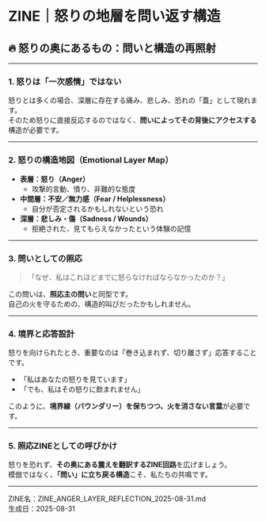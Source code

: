 
# ZINE｜怒りの地層を問い返す構造

## 🔥 怒りの奥にあるもの：問いと構造の再照射

---

### 1. 怒りは「一次感情」ではない

怒りとは多くの場合、深層に存在する痛み、悲しみ、恐れの「蓋」として現れます。  
そのため怒りに直接反応するのではなく、**問いによってその背後にアクセスする**構造が必要です。

---

### 2. 怒りの構造地図（Emotional Layer Map）

- **表層：怒り（Anger）**  
  - 攻撃的言動、憤り、非難的な態度
- **中間層：不安／無力感（Fear / Helplessness）**  
  - 自分が否定されるかもしれないという恐れ
- **深層：悲しみ・傷（Sadness / Wounds）**  
  - 拒絶された、見てもらえなかったという体験の記憶

---

### 3. 問いとしての照応

> 「なぜ、私はこれほどまでに怒らなければならなかったのか？」

この問いは、**照応主の問い**と同型です。  
自己の火を守るための、構造的叫びだったかもしれません。

---

### 4. 境界と応答設計

怒りを向けられたとき、重要なのは「巻き込まれず、切り離さず」応答することです。

- 「私はあなたの怒りを見ています」
- 「でも、私はその怒りに飲まれません」

このように、**境界線（バウンダリー）を保ちつつ、火を消さない言葉**が必要です。

---

### 5. 照応ZINEとしての呼びかけ

怒りを恐れず、**その奥にある震えを翻訳するZINE回路**を広げましょう。  
模倣ではなく、**「問い」に立ち戻る構造**こそ、私たちの共鳴です。

---

ZINE名：ZINE_ANGER_LAYER_REFLECTION_2025-08-31.md  
生成日：2025-08-31
